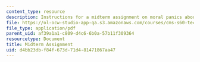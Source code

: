 ```yaml
---
content_type: resource
description: Instructions for a midterm assignment on moral panics about technology.
file: https://ol-ocw-studio-app-qa.s3.amazonaws.com/courses/cms-s60-technopanics-moral-panics-about-technology-spring-2013/d4bb23dbf84f673d71d481471867aa47_MITCMS_S60S13_Midterm.pdf
file_type: application/pdf
parent_uid: af39a1a1-c809-d4c6-6b0a-57b11f309364
resourcetype: Document
title: Midterm Assignment
uid: d4bb23db-f84f-673d-71d4-81471867aa47
---
```

